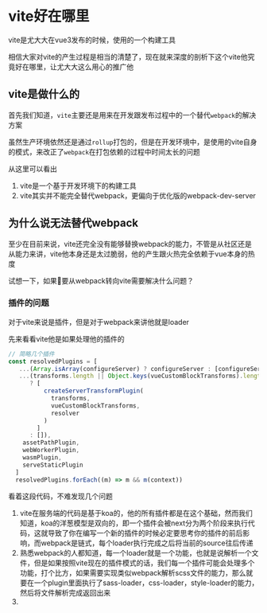# vite好在哪里

vite是尤大大在vue3发布的时候，使用的一个构建工具

相信大家对vite的产生过程是相当的清楚了，现在就来深度的剖析下这个vite他究竟好在哪里，让尤大大这么用心的推广他

## vite是做什么的

首先我们知道，`vite`主要还是用来在开发跟发布过程中的一个替代`webpack`的解决方案

虽然生产环境依然还是通过`rollup`打包的，但是在开发环境中，是使用的vite自身的模式，来改正了`webpack`在打包依赖的过程中时间太长的问题

从这里可以看出

1. vite是一个基于开发环境下的构建工具
2. vite其实并不能完全替代webpack，更偏向于优化版的webpack-dev-server

## 为什么说无法替代webpack

至少在目前来说，vite还完全没有能够替换webpack的能力，不管是从社区还是从能力来讲，vite他本身还是太过脆弱，他的产生跟火热完全依赖于vue本身的热度

试想一下，如果要从webpack转向vite需要解决什么问题？

### 插件的问题

对于vite来说是插件，但是对于webpack来讲他就是loader

先来看看vite他是如果处理他的插件的

```javascript
// 简略几个插件
const resolvedPlugins = [
   ...(Array.isArray(configureServer) ? configureServer : [configureServer]),
   ...(transforms.length || Object.keys(vueCustomBlockTransforms).length
      ? [
          createServerTransformPlugin(
            transforms,
            vueCustomBlockTransforms,
            resolver
          )
        ]
      : []),
    assetPathPlugin,
    webWorkerPlugin,
    wasmPlugin,
    serveStaticPlugin
  ]
  resolvedPlugins.forEach((m) => m && m(context))
```

看着这段代码，不难发现几个问题

1. vite在服务端的代码是基于koa的，他的所有插件都是在这个基础，然而我们知道，koa的洋葱模型是双向的，即一个插件会被next分为两个阶段来执行代码，这就导致了你在编写一个新的插件的时候必定要思考你的插件的前后影响，而webpack是链式，每个loader执行完成之后将当前的source往后传递
2. 熟悉webpack的人都知道，每一个loader就是一个功能，也就是说解析一个文件，但是如果按照vite现在的插件模式的话，我们每一个插件可能会处理多个功能，打个比方，如果需要实现类似webpack解析scss文件的能力，那么就要在一个plugin里面执行了sass-loader，css-loader，style-loader的能力，然后将文件解析完成返回出来
3. 